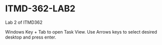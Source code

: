 # ITMD-362-LAB2
Lab 2 of ITMD362

Windows Key + Tab to open Task View. Use Arrows keys to select desired desktop and press enter.
